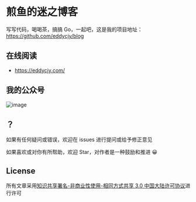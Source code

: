# 煎鱼的迷之博客

写写代码，喝喝茶，搞搞 Go，一起吧，这是我的项目地址：https://github.com/eddycjy/blog

## 在线阅读

- https://eddycjy.com/

## 我的公众号

![image](https://image.eddycjy.com/7074be90379a121746146bc4229819f8.jpg)

## ？

如果有任何疑问或错误，欢迎在 issues 进行提问或给予修正意见

如果喜欢或对你有所帮助，欢迎 Star，对作者是一种鼓励和推进 😀

## License

所有文章采用[知识共享署名-非商业性使用-相同方式共享 3.0 中国大陆许可协议](https://creativecommons.org/licenses/by-nc-sa/3.0/cn/)进行许可